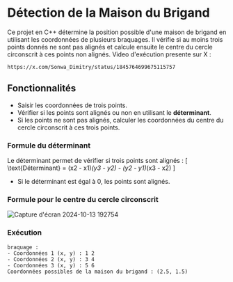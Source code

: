 # Détection de la Maison du Brigand

Ce projet en C++ détermine la position possible d'une maison de brigand en utilisant les coordonnées de plusieurs braquages. Il vérifie si au moins trois points donnés ne sont pas alignés et calcule ensuite le centre du cercle circonscrit à ces points non alignés. Video d'exécution presente sur X : 
```
https://x.com/Sonwa_Dimitry/status/1845764699675115757
````

## Fonctionnalités
- Saisir les coordonnées de trois points.
- Vérifier si les points sont alignés ou non en utilisant le **déterminant**.
- Si les points ne sont pas alignés, calculer les coordonnées du centre du cercle circonscrit à ces trois points.

### Formule du déterminant

Le déterminant permet de vérifier si trois points sont alignés :
\[
\text{Déterminant} = (x2 - x1)*(y3 - y2) - (y2 - y1)*(x3 - x2)
\]
- Si le déterminant est égal à 0, les points sont alignés.

### Formule pour le centre du cercle circonscrit
![Capture d'écran 2024-10-13 192754](https://github.com/user-attachments/assets/b8eddea6-94ce-45c2-822f-1dee1021d4f5)



### Exécution
```
braquage :
- Coordonnées 1 (x, y) : 1 2
- Coordonnées 2 (x, y) : 3 4
- Coordonnées 3 (x, y) : 5 6
Coordonnées possibles de la maison du brigand : (2.5, 1.5)





